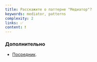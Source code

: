 ```yaml
---
title: Расскажите о паттерне "Медиатор"?
keywords: mediator, patterns
complexity: 2
links: ✅
content: ❗
---
```


### Дополнительно
- [Посредник](https://refactoring.guru/ru/design-patterns/mediator).